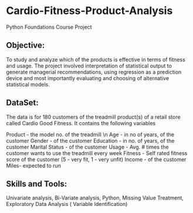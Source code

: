 # Cardio-Fitness-Product-Analysis
Python Foundations Course Project


## Objective:
To study and analyze which of the products is effective in terms of fitness and usage. The project involved interpretation of statistical output to generate managerial recommendations, using regression as a prediction device and most importantly evaluating and choosing of alternative statistical models.

## DataSet:
The data is for 180 customers of the treadmill product(s) of a retail store called Cardio Good Fitness. It contains the following variables

Product - the model no. of the treadmill \n
Age - in no of years, of the customer
Gender - of the customer
Education - in no. of years, of the customer
Marital Status - of the customer
Usage - Avg. # times the customer wants to use the treadmill every week
Fitness - Self rated fitness score of the customer (5 - very fit, 1 - very unfit)
Income - of the customer
Miles- expected to run

## Skills and Tools: 
Univariate analysis, Bi-Variate analysis, Python, Missing Value Treatment, Exploratory Data Analysis ( Variable Identification)

